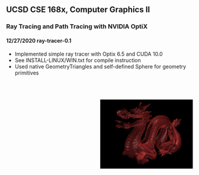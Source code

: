 ## UCSD CSE 168x, Computer Graphics II
### Ray Tracing and Path Tracing with NVIDIA OptiX
#### 12/27/2020 ray-tracer-0.1
- Implemented simple ray tracer with Optix 6.5 and CUDA 10.0
- See INSTALL-LINUX/WIN.txt for compile instruction
- Used native GeometryTriangles and self-defined Sphere for geometry primitives  
<img src="Scenes/images/dragon-1.png" width="250" align="right" vspace = "50">